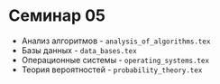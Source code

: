 # Семинар 05

* Анализ алгоритмов - `analysis_of_algorithms.tex`
* Базы данных - `data_bases.tex`
* Операционные системы - `operating_systems.tex`
* Теория вероятностей - `probability_theory.tex`
